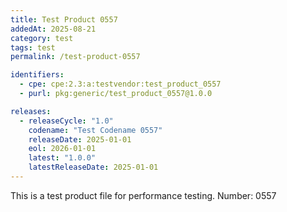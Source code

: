 ```yaml
---
title: Test Product 0557
addedAt: 2025-08-21
category: test
tags: test
permalink: /test-product-0557

identifiers:
  - cpe: cpe:2.3:a:testvendor:test_product_0557
  - purl: pkg:generic/test_product_0557@1.0.0

releases:
  - releaseCycle: "1.0"
    codename: "Test Codename 0557"
    releaseDate: 2025-01-01
    eol: 2026-01-01
    latest: "1.0.0"
    latestReleaseDate: 2025-01-01
---
```


This is a test product file for performance testing. Number: 0557
